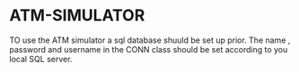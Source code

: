 # ATM-SIMULATOR
TO use the ATM simulator a sql database shuuld be set up prior.
The name , password and username in the CONN class should be set according to you local SQL server.
